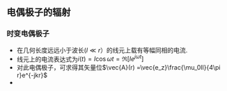 ## 电偶极子的辐射

### 时变电偶极子

 + 在几何长度远远小于波长($l \ll r$​）的线元上载有等幅同相的电流.
 + 线元上的电流表达式为$i(t) =I\cos\omega t = \Re[Ie^{j\omega t}]$
 + 对此电偶极子，可求得其矢量位$\vec{A}(r) =\vec{e_z}\frac{\mu_0Il}{4\pi r}e^{-jkr}$
 + 



